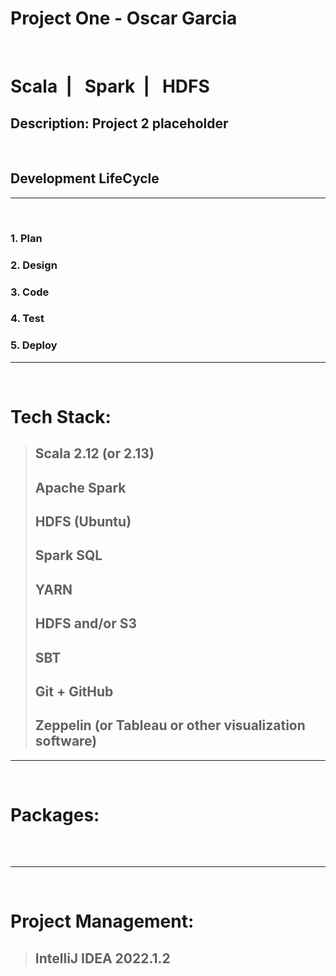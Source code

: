 # Project One - Oscar Garcia

&nbsp;

# Scala&nbsp; | &nbsp; Spark&nbsp; | &nbsp; HDFS

## **Description:** Project 2 placeholder 
&nbsp;

## Development LifeCycle

---

&nbsp;

### 1. Plan

### 2. Design

### 3. Code

### 4. Test

### 5. Deploy

---

&nbsp;

# Tech Stack:

> ## Scala 2.12 (or 2.13)
> ## Apache Spark 
> ## HDFS (Ubuntu)
> ## Spark SQL
> ## YARN
> ## HDFS and/or S3
> ## SBT
> ## Git + GitHub
> ## Zeppelin (or Tableau or other visualization software)
---

&nbsp;

# Packages:

&nbsp;

> ## 

---

&nbsp;

# Project Management:
> ## IntelliJ IDEA 2022.1.2
&nbsp;
